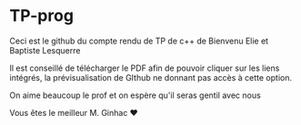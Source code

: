 # TP-prog

Ceci est le github du compte rendu de TP de c++ de Bienvenu Elie et Baptiste Lesquerre

Il est conseillé de télécharger le PDF afin de pouvoir cliquer sur les liens intégrés, la prévisualisation de GIthub ne donnant pas accès à cette option.



On aime beaucoup le prof et on espère qu'il seras gentil avec nous

Vous êtes le meilleur M. Ginhac ♥
